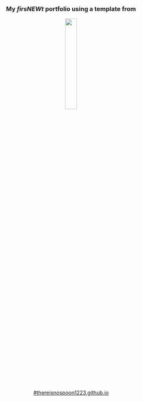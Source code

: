
<h3 align="center"> My <em>firsNEWt</em> portfolio using a template from</h3>
<p align="center"><a title="ShaeSmith" href="https://html5up.net/prologue/">
    <img src="https://www.vectorlogo.zone/logos/html5up/html5up-ar21.png" width="25%" height="25%"/> 

<h3></h3>

<p align="center">#thereisnospoon1223.github.io</p>

